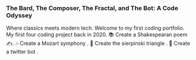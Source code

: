 ### The Bard, The Composer, The Fractal, and The Bot: A Code Odyssey

Where classics meets modern tech. Welcome to my first coding portfolio. My first four coding project back in 2020. 
📚 Create a Shakespearan poem ✍️.
🎶 Create a Mozart symphony . 
🔺 Create the sierpinski triangle . 
🤖 Create a twitter bot .
